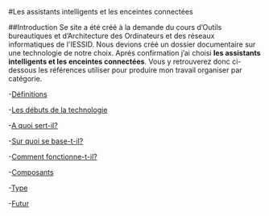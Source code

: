 #Les assistants intelligents et les enceintes connectées

##Introduction 
Se site a été créé à la demande du cours d’Outils bureautiques et d’Architecture des Ordinateurs et des réseaux informatiques de l'IESSID. Nous devions créé un dossier documentaire sur une technologie de notre choix. Aprés confirmation j’ai choisi **les assistants intelligents et les enceintes connectées**. Vous y retrouverez donc ci-dessous les références utiliser pour produire mon travail organiser par catégorie. 

-[Définitions](Définitions.md)

-[Les débuts de la technologie](Les_débuts_de_la_technologie.md)

-[A quoi sert-il?](A_quoi_sert_il?.md)

-[Sur quoi se base-t-il?](Sur_quoi_se_base_t_il?.md)

-[Comment fonctionne-t-il?](Comment_fonctionne_t_il?.md)

-[Composants](Composants.md)

-[Type](Type.md)

-[Futur](Futur.md)
